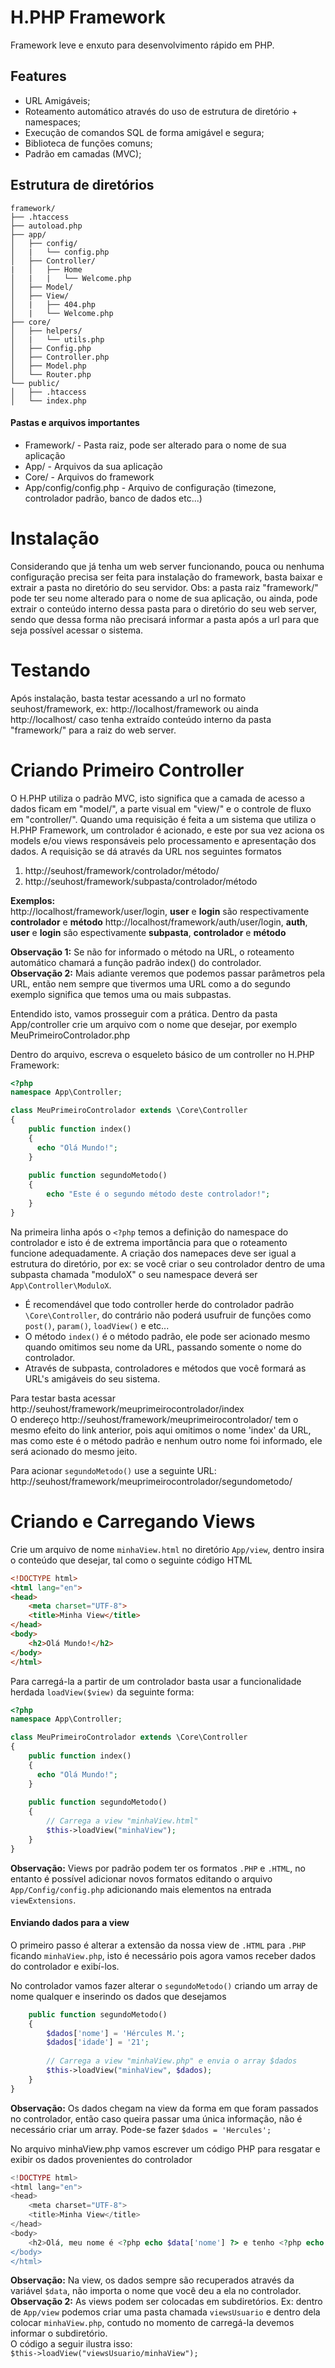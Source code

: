 # H.PHP Framework
Framework leve e enxuto para desenvolvimento rápido em PHP.

## Features
- URL Amigáveis;
- Roteamento automático através do uso de estrutura de diretório + namespaces;
- Execução de comandos SQL de forma amigável e segura;
- Biblioteca de funções comuns;
- Padrão em camadas (MVC);

## Estrutura de diretórios
```
framework/
├── .htaccess
├── autoload.php
├── app/
│   ├── config/
│   |   └── config.php
│   ├── Controller/
|   │   ├── Home
│   |   |   └── Welcome.php
│   ├── Model/
│   ├── View/
│   |   ├── 404.php
│   |   └── Welcome.php
├── core/
│   ├── helpers/
│   |   └── utils.php
│   ├── Config.php
│   ├── Controller.php
│   ├── Model.php
│   └── Router.php
└── public/
│   ├── .htaccess
│   └── index.php
```

#### Pastas e arquivos importantes
- Framework/ - Pasta raiz, pode ser alterado para o nome de sua aplicação
- App/ - Arquivos da sua aplicação
- Core/ - Arquivos do framework
- App/config/config.php - Arquivo de configuração (timezone, controlador padrão, banco de dados etc...)

# Instalação
Considerando que já tenha um web server funcionando, pouca ou nenhuma configuração precisa ser feita para instalação do framework, basta baixar e extrair a pasta no diretório do seu servidor. Obs: a pasta raiz "framework/" pode ter seu nome alterado para o nome de sua aplicação, ou ainda, pode extrair o conteúdo interno dessa pasta para o diretório do seu web server, sendo que dessa forma não precisará informar a pasta após a url para que seja possível acessar o sistema.

# Testando
Após instalação, basta testar acessando a url no formato seuhost/framework, ex: http://localhost/framework ou ainda http://localhost/ caso tenha extraído conteúdo interno da pasta "framework/" para a raiz do web server.

# Criando Primeiro Controller
O H.PHP utiliza o padrão MVC, isto significa que a camada de acesso a dados ficam em "model/", a parte visual em "view/" e o controle de fluxo em "controller/". Quando uma requisição é feita a um sistema que utiliza o H.PHP Framework, um controlador é acionado, e este por sua vez aciona os models e/ou views responsáveis pelo processamento e apresentação dos dados.
A requisição se dá através da URL nos seguintes formatos  
1. http://seuhost/framework/controlador/método/
2. http://seuhost/framework/subpasta/controlador/método

**Exemplos:**  
http://localhost/framework/user/login, **user** e **login** são respectivamente **controlador** e **método**
http://localhost/framework/auth/user/login, **auth**, **user** e **login** são espectivamente **subpasta**, **controlador** e **método** 

**Observação 1:** Se não for informado o método na URL, o roteamento automático chamará a função padrão index() do controlador.  
**Observação 2:** Mais adiante veremos que podemos passar parâmetros pela URL, então nem sempre que tivermos uma URL como a do segundo exemplo significa que temos uma ou mais subpastas.

Entendido isto, vamos prosseguir com a prática. Dentro  da pasta App/controller crie um arquivo com o nome que desejar, por exemplo MeuPrimeiroControlador.php

Dentro do arquivo, escreva o esqueleto básico de um controller no H.PHP Framework:

```php
<?php
namespace App\Controller;

class MeuPrimeiroControlador extends \Core\Controller
{
    public function index()
    {
      echo "Olá Mundo!";
    }
    
    public function segundoMetodo()
    {
        echo "Este é o segundo método deste controlador!";
    }
}
```

Na primeira linha após o `<?php` temos a definição do  namespace do controlador e isto é de extrema importância para que o roteamento funcione adequadamente. A criação dos namepaces deve ser igual a estrutura do diretório, por ex: se você criar o seu controlador dentro de uma subpasta chamada "moduloX" o seu namespace deverá ser `App\Controller\ModuloX`.

- É recomendável que todo controller herde do controlador padrão `\Core\Controller`, do contrário não poderá usufruir de funções como `post()`, `param()`, `loadView()` e etc...  
- O método `index()` é o método padrão, ele pode ser acionado mesmo quando omitimos seu nome da URL, passando somente o nome do controlador.
- Através de subpasta, controladores e métodos que você formará as URL's amigáveis do seu sistema.

Para testar basta acessar  
http://seuhost/framework/meuprimeirocontrolador/index   
O endereço http://seuhost/framework/meuprimeirocontrolador/ tem o mesmo efeito do link anterior, pois aqui omitimos o nome 'index' da URL, mas como este é o método padrão e nenhum outro nome foi informado, ele será acionado do mesmo jeito.

Para acionar `segundoMetodo()` use a seguinte URL:
http://seuhost/framework/meuprimeirocontrolador/segundometodo/

# Criando e Carregando Views
Crie um arquivo de nome `minhaView.html` no diretório `App/view`, dentro insira o conteúdo que desejar, tal como o seguinte código HTML  

```html
<!DOCTYPE html>
<html lang="en">
<head>
    <meta charset="UTF-8">
    <title>Minha View</title>
</head>
<body>
    <h2>Olá Mundo!</h2>
</body>
</html>
```
Para carregá-la a partir de um controlador basta usar a funcionalidade herdada `loadView($view)` da seguinte forma:  
```php
<?php
namespace App\Controller;

class MeuPrimeiroControlador extends \Core\Controller
{
    public function index()
    {
      echo "Olá Mundo!";
    }
    
    public function segundoMetodo()
    {
        // Carrega a view "minhaView.html"
        $this->loadView("minhaView");
    }
}
```

**Observação:** Views por padrão podem ter os formatos  `.PHP` e `.HTML`, no entanto é possível adicionar novos formatos editando o arquivo `App/Config/config.php` adicionando mais elementos na entrada `viewExtensions`. 

#### Enviando dados para a view
O primeiro passo é alterar a extensão da nossa view de `.HTML` para `.PHP` ficando `minhaView.php`, isto é necessário pois agora vamos receber dados do controlador e exibí-los.  

No controlador vamos fazer alterar o `segundoMetodo()` criando um array de nome qualquer e inserindo os dados que desejamos
```php
    public function segundoMetodo()
    {
        $dados['nome'] = 'Hércules M.';
        $dados['idade'] = '21';
        
        // Carrega a view "minhaView.php" e envia o array $dados
        $this->loadView("minhaView", $dados);
    }
}
```
**Observação:** Os dados chegam na view da forma em que foram passados no controlador, então caso queira passar uma única informação, não é necessário criar um array. Pode-se fazer `$dados = 'Hercules';`


No arquivo minhaView.php vamos escrever um código PHP para resgatar e exibir os dados provenientes do controlador
```php
<!DOCTYPE html>
<html lang="en">
<head>
    <meta charset="UTF-8">
    <title>Minha View</title>
</head>
<body>
    <h2>Olá, meu nome é <?php echo $data['nome'] ?> e tenho <?php echo $data['idade] ?> anos</h2>
</body>
</html>
```
**Observação:** Na view, os dados sempre são recuperados através da variável `$data`, não importa o nome que você deu a ela no controlador.  
**Observação 2:** As views podem ser colocadas em subdiretórios. Ex: dentro de `App/view` podemos criar uma pasta chamada `viewsUsuario` e dentro dela colocar `minhaView.php`, contudo no momento de carregá-la devemos informar o subdiretório.  
O código a seguir ilustra isso:  
`$this->loadView("viewsUsuario/minhaView");`

